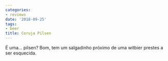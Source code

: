 ```yaml
---
categories:
- reviews
date: '2018-09-25'
tags:
- beer
title: Coruja Pilsen
---
```


É uma... pilsen? Bom, tem um salgadinho próximo de uma witbier prestes a ser esquecida.
